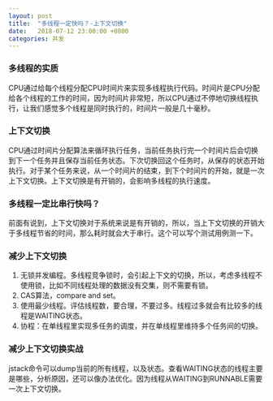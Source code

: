 ```yaml
---
layout: post
title:  "多线程一定快吗？-上下文切换"
date:   2018-07-12 23:00:00 +0800
categories: 并发
---
```

### 多线程的实质		
CPU通过给每个线程分配CPU时间片来实现多线程执行代码。时间片是CPU分配给各个线程的工作的时间，因为时间片非常短，所以CPU通过不停地切换线程执行，让我们感觉多个线程是同时执行的，时间片一般是几十毫秒。    
### 上下文切换	
CPU通过时间片分配算法来循环执行任务，当前任务执行完一个时间片后会切换到下一个任务并且保存当前任务状态。下次切换回这个任务时，从保存的状态开始执行。对于某个任务来说，从一个时间片的结束，到下个时间片的开始，就是一次上下文切换。上下文切换是有开销的，会影响多线程的执行速度。
### 多线程一定比串行快吗？	
前面有说到，上下文切换对于系统来说是有开销的，所以，当上下文切换的开销大于多线程节省的时间，那么耗时就会大于串行。这个可以写个测试用例测一下。
### 减少上下文切换	
1. 无锁并发编程。多线程竞争锁时，会引起上下文的切换，所以，考虑多线程不使用锁，比如不同线程处理的数据没有交集，则不需要有锁。
2. CAS算法，compare and set。
3. 使用最少线程。评估线程数，要合理，不要过多。线程过多就会有比较多的线程是WAITING状态。
4. 协程：在单线程里实现多任务的调度，并在单线程里维持多个任务间的切换。
### 减少上下文切换实战
jstack命令可以dump当前的所有线程，以及状态。查看WAITING状态的线程主要是哪些，分析原因，还可以像办法优化。因为线程从WAITING到RUNNABLE需要一次上下文切换。